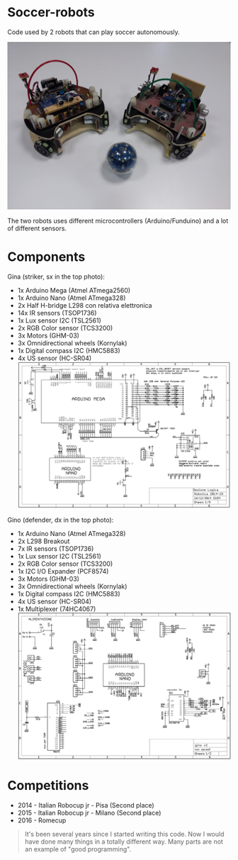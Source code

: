 # Soccer-robots

Code used by 2 robots that can play soccer autonomously. 

![](https://github.com/nicomazz/Soccer-Robots/blob/master/20160219_172459.jpg)

The two robots uses different microcontrollers (Arduino/Funduino) and a lot of different sensors.

# Components

Gina (striker, sx in the top photo):
- 1x Arduino Mega (Atmel ATmega2560)
- 1x Arduino Nano (Atmel ATmega328)
- 2x Half H-bridge L298 con relativa elettronica
- 14x IR sensors (TSOP1736)
- 1x Lux sensor I2C (TSL2561)
- 2x RGB Color sensor (TCS3200)
- 3x Motors (GHM-03)
- 3x Omnidirectional wheels (Kornylak)
- 1x Digital compass I2C (HMC5883)
- 4x US sensor (HC-SR04) 
![](https://github.com/nicomazz/Soccer-Robots/blob/master/logicaGINA.png)

Gino (defender, dx in the top photo):
- 1x Arduino Nano (Atmel ATmega328)
- 2x L298 Breakout
- 7x IR sensors (TSOP1736)
- 1x Lux sensor I2C (TSL2561)
- 2x RGB Color sensor (TCS3200)
- 1x I2C I/O Expander (PCF8574)
- 3x Motors (GHM-03)
- 3x Omnidirectional wheels (Kornylak)
- 1x Digital compass I2C (HMC5883)
- 4x US sensor (HC-SR04) 
- 1x Multiplexer (74HC4067)
![](https://github.com/nicomazz/Soccer-Robots/blob/master/logicaGINO.png)



# Competitions

* 2014 - Italian Robocup jr - Pisa (Second place)
* 2015 - Italian Robocup jr - Milano (Second place)
* 2016 - Romecup

>It's been several years since I started writing this code. Now I would have done many things in a totally different way. Many parts are not an example of "good programming".
